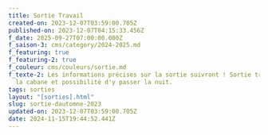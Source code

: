 ```yaml
---
title: Sortie Travail
created-on: 2023-12-07T03:59:00.705Z
published-on: 2023-12-07T04:15:33.456Z
f_date: 2025-09-27T07:00:00.000Z
f_saison-3: cms/category/2024-2025.md
f_featuring: true
f_featuring-2: true
f_couleur: cms/couleurs/sortie.md
f_texte-2: Les informations précises sur la sortie suivront ! Sortie travail à
  la cabane et possibilité d'y passer la nuit.
tags: sorties
layout: "[sorties].html"
slug: sortie-dautomne-2023
updated-on: 2023-12-07T03:59:00.705Z
date: 2024-11-15T19:44:52.441Z
---
```

